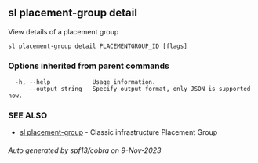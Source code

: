 ## sl placement-group detail

View details of a placement group

```
sl placement-group detail PLACEMENTGROUP_ID [flags]
```

### Options inherited from parent commands

```
  -h, --help            Usage information.
      --output string   Specify output format, only JSON is supported now.
```

### SEE ALSO

* [sl placement-group](sl_placement-group.md)	 - Classic infrastructure Placement Group

###### Auto generated by spf13/cobra on 9-Nov-2023
